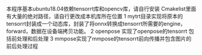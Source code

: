 本程序基本ubuntu18.04依赖tensorrt库和opencv库，请自行安装
Cmakelist里面有大量的绝对路径，请自行更改成本机库所在位置
1 mytrt目录实现将原本的tensorrt封装成一个动态库，封装了将onnx转换成tensorrt所需要的engine，forward，数据在设备端拷贝功能。
2 openpose 实现了openpose的tensorrt 包括前处理和后处理
3 mmpose实现了mmpose的tensorrt前向传播并包含图片的前后处理过程
